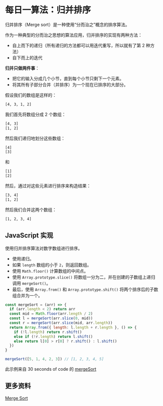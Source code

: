# 每日一算法：归并排序

归并排序（Merge sort）是一种使用“分而治之”概念的排序算法。

作为一种典型的分而治之思想的算法应用，归并排序的实现有两种方法：

- 自上而下的递归（所有递归的方法都可以用迭代重写，所以就有了第 2 种方法）
- 自下而上的迭代

**归并只做两件事**：

- 把它的输入分成几个小节，直到每个小节只剩下一个元素。
- 将其所有子部分合并（并排序）为一个现在已排序的大部分。

假设我们的数组是这样的：

```txt
[4, 3, 1, 2]
```

我们首先将数组分成 2 个数组：

```txt
[4, 3]
[1, 2]
```

然后我们递归地划分这些数组：

```txt
[4]
[3]
```

和

```txt
[1]
[2]
```

然后，通过对这些元素进行排序来构造结果：

```txt
[3, 4]
[1, 2]
```

然后我们合并这两个数组：

```txt
[1, 2, 3, 4]
```

## JavaScript 实现

使用归并排序算法对数字数组进行排序。

- 使用递归。
- 如果 `length` 数组的小于 `2`，则返回数组。
- 使用 `Math.floor()` 计算数组的中间点。
- 使用 `Array.prototype.slice()` 将数组一分为二，并在创建的子数组上递归调用 `mergeSort()`。
- 最后，使用 `Array.from()` 和 `Array.prototype.shift()` 将两个排序后的子数组合并为一个。

```js
const mergeSort = (arr) => {
  if (arr.length < 2) return arr
  const mid = Math.floor(arr.length / 2)
  const l = mergeSort(arr.slice(0, mid))
  const r = mergeSort(arr.slice(mid, arr.length))
  return Array.from({ length: l.length + r.length }, () => {
    if (!l.length) return r.shift()
    else if (!r.length) return l.shift()
    else return l[0] > r[0] ? r.shift() : l.shift()
  })
}

mergeSort([5, 1, 4, 2, 3]) // [1, 2, 3, 4, 5]
```

此示例来自 30 seconds of code 的 [mergeSort](https://www.30secondsofcode.org/js/s/merge-sort)

## 更多资料

[Merge Sort](https://github.com/trekhleb/javascript-algorithms/tree/master/src/algorithms/sorting/merge-sort)
